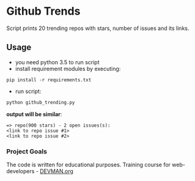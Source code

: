 # Github Trends

Script prints 20 trending repos with stars, number of issues and its links.

## Usage
  * you need python 3.5 to run script
  * install requirement modules by executing:
  ```
  pip install -r requirements.txt
  ```
  * run script:
  ```bash
  python github_trending.py
  ```
  
  **output will be similar**:
  ```
  => repo(900 stars) - 2 open issues(s):
  <link to repo issue #1>
  <link to repo issue #2>
  ```

### Project Goals

The code is written for educational purposes. Training course for web-developers - [DEVMAN.org](https://devman.org)

